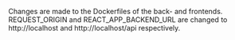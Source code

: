 Changes are made to the Dockerfiles of the back- and frontends. REQUEST_ORIGIN and REACT_APP_BACKEND_URL are changed to http://localhost and http://localhost/api respectively.